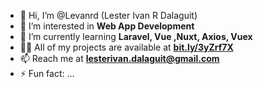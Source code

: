 - 👋 Hi, I’m @Levanrd (Lester Ivan R Dalaguit)
- 👀 I’m interested in **Web App Development**
- 🌱 I’m currently learning **Laravel, Vue ,Nuxt, Axios, Vuex**
- 👨‍💻 All of my projects are available at **<a href="bit.ly/3yZrf7X">bit.ly/3yZrf7X</a>**
- 📫 Reach me at **lesterivan.dalaguit@gmail.com**
- ⚡ Fun fact: ...

<!---
Levanrd/Levanrd is a ✨ special ✨ repository because its `README.md` (this file) appears on your GitHub profile.
You can click the Preview link to take a look at your changes.
--->
